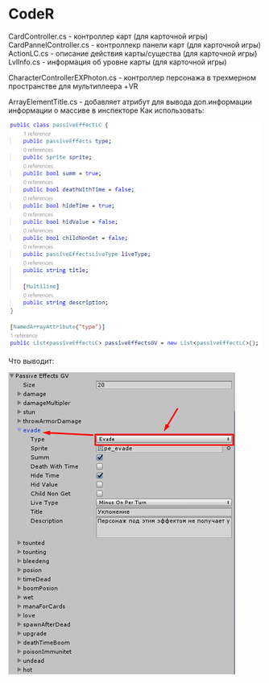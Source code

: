 # CodeR

CardController.cs - контроллер карт (для карточной игры)
CardPannelController.cs - контроллекр панели карт (для карточной игры)
ActionLC.cs - описание действия карты/существа (для карточной игры)
LvlInfo.cs - информация об уровне карты (для карточной игры)

CharacterControllerEXPhoton.cs - контроллер персонажа в трехмерном пространстве для мультиплеера +VR

ArrayElementTitle.cs - добавляет атрибут для вывода доп.информации информации о массиве в инспекторе
Как использовать:

![alt text](https://raw.githubusercontent.com/lSirFOXl/CodeR/master/Img/Screenshot_1.png)

Что выводит:

![alt text](https://raw.githubusercontent.com/lSirFOXl/CodeR/master/Img/Screenshot_2.png)
